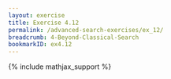 ```yaml
---
layout: exercise
title: Exercise 4.12
permalink: /advanced-search-exercises/ex_12/
breadcrumb: 4-Beyond-Classical-Search
bookmarkID: ex4.12
---
```


{% include mathjax_support %}
